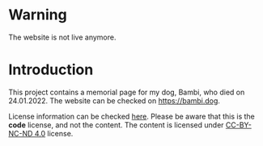 # Warning

The website is not live anymore.

# Introduction

This project contains a memorial page for my dog, Bambi, who died on 24.01.2022. The website can be 
checked on https://bambi.dog.

License information can be checked [here](LICENSE.md). Please be aware that this is the 
**code** license, and not the content. The content is licensed under 
[CC-BY-NC-ND 4.0](https://creativecommons.org/licenses/by-nc-nd/4.0/) license.
